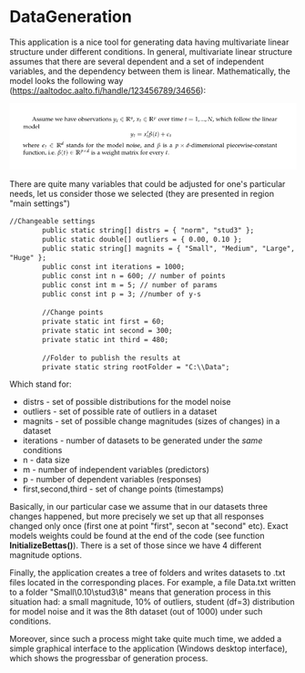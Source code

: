 # DataGeneration
This application is a nice tool for generating data having multivariate linear structure under different conditions. In general, multivariate linear structure assumes that there are several dependent and a set of independent variables, and the dependency between them is linear. Mathematically, the model looks the following way (https://aaltodoc.aalto.fi/handle/123456789/34656):

<p align="center">
  <img src="images/Model.PNG"/>
</p>

There are quite many variables that could be adjusted for one's particular needs, let us consider those we selected (they are presented in region "main settings")

```
//Changeable settings
        public static string[] distrs = { "norm", "stud3" };
        public static double[] outliers = { 0.00, 0.10 };
        public static string[] magnits = { "Small", "Medium", "Large", "Huge" };
        public const int iterations = 1000;
        public const int n = 600; // number of points
        public const int m = 5; // number of params
        public const int p = 3; //number of y-s

        //Change points
        private static int first = 60;
        private static int second = 300;
        private static int third = 480;

        //Folder to publish the results at
        private static string rootFolder = "C:\\Data";
```
Which stand for:
* distrs - set of possible distributions for the model noise
* outliers - set of possible rate of outliers in a dataset
* magnits - set of possible change magnitudes (sizes of changes) in a dataset
* iterations - number of datasets to be generated under the <i>same</i> conditions
* n - data size
* m - number of independent variables (predictors)
* p - number of dependent variables (responses)
* first,second,third - set of change points (timestamps)

Basically, in our particular case we assume that in our datasets three changes happened, but more precisely we set up that all responses changed only once (first one at point "first", secon at "second" etc). Exact models weights could be found at the end of the code (see function <b>InitializeBettas()</b>). There is a set of those since we have 4 different magnitude options.

Finally, the application creates a tree of folders and writes datasets to .txt files located in the corresponding places. For example, a file Data.txt written to a folder "Small\0.10\stud3\8" means that generation process in this situation had: a small magnitude, 10% of outliers, student (df=3) distribution for model noise and it was the 8th dataset (out of 1000) under such conditions.

Moreover, since such a process might take quite much time, we added a simple graphical interface to the application (Windows desktop interface), which shows the progressbar of generation process.



